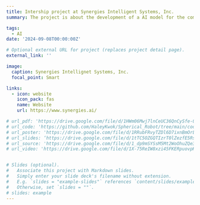 ```yaml
---
title: Intership project at Synergies Intelligent Systems, Inc.
summary: The project is about the development of a AI model for the company, made by KWOK Hin Chi. Tasks include utilizing object detection model YOLO to identify objects' area and hardware defectives classification. All rights reserved by Synergies Intelligent Systems, Inc.

tags:
  - AI
date: '2024-09-08T00:00:00Z'

# Optional external URL for project (replaces project detail page).
external_link: ''

image:
  caption: Synergies Intellignet Systems, Inc.
  focal_point: Smart

links:
  - icon: website
    icon_pack: fas
    name: Website
    url: https://www.synergies.ai/

# url_pdf: 'https://drive.google.com/file/d/1HWm06Mwj7lnCeUC36QnCySfe-0lxmlIQ/view?usp=sharing'
# url_code: 'https://github.com/HaleyKwok/Spherical_Robot/tree/main/code'
# url_poster: 'https://drive.google.com/file/d/1RRubFRvyTZDl6D7ixnBmOrLKFcAO5Gqd/view?usp=sharing'
# url_slides: ‘https://drive.google.com/file/d/1tTC5OZGQTIzrT0lZezfE5RsNWeKfAXGQ/view?usp=sharing’
# url_source: 'https://drive.google.com/file/d/1_dp9mSYSsM5Mt2WoOhuZQe3kZDx-G-s5/view?usp=sharing'
# url_video: 'https://drive.google.com/file/d/1X-75ReIW8xzi45FKERpuovpHpaWbvhPE/view?usp=sharing'


# Slides (optional).
#   Associate this project with Markdown slides.
#   Simply enter your slide deck's filename without extension.
#   E.g. `slides = "example-slides"` references `content/slides/example-slides.md`.
#   Otherwise, set `slides = ""`.
# slides: example
---
```


